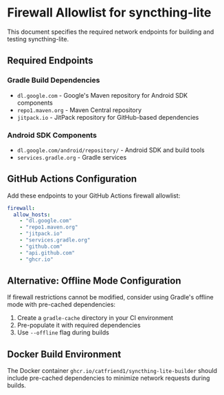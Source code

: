 # Firewall Allowlist for syncthing-lite

This document specifies the required network endpoints for building and testing syncthing-lite.

## Required Endpoints

### Gradle Build Dependencies
- `dl.google.com` - Google's Maven repository for Android SDK components
- `repo1.maven.org` - Maven Central repository
- `jitpack.io` - JitPack repository for GitHub-based dependencies

### Android SDK Components
- `dl.google.com/android/repository/` - Android SDK and build tools
- `services.gradle.org` - Gradle services

## GitHub Actions Configuration

Add these endpoints to your GitHub Actions firewall allowlist:

```yaml
firewall:
  allow_hosts:
    - "dl.google.com"
    - "repo1.maven.org"
    - "jitpack.io"
    - "services.gradle.org"
    - "github.com"
    - "api.github.com"
    - "ghcr.io"
```

## Alternative: Offline Mode Configuration

If firewall restrictions cannot be modified, consider using Gradle's offline mode with pre-cached dependencies:

1. Create a `gradle-cache` directory in your CI environment
2. Pre-populate it with required dependencies
3. Use `--offline` flag during builds

## Docker Build Environment

The Docker container `ghcr.io/catfriend1/syncthing-lite-builder` should include pre-cached dependencies to minimize network requests during builds.